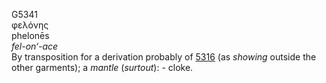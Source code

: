 <body>
  <p>G5341<br>  φελόνης  <br> phelonēs  <br><i>fel-on‘-ace </i><br>By transposition for a derivation probably of <a href="g5316.htm">5316</a> (as <i>showing</i> outside the other garments); a <i>mantle</i> (<i>surtout</i>): - cloke.<br></p>
 </body>